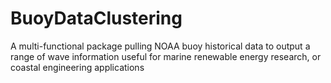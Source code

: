 # BuoyDataClustering
 A multi-functional package pulling NOAA buoy historical data to output a range of wave information useful for marine renewable energy research, or coastal engineering applications
